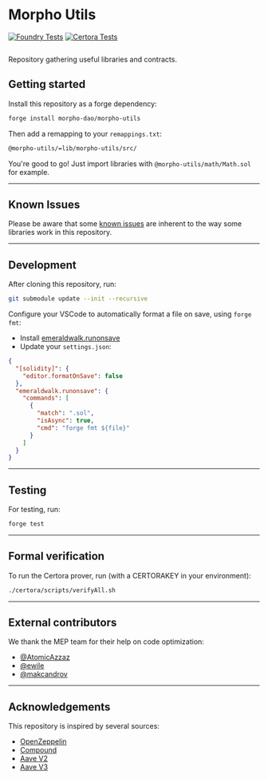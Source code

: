 # Morpho Utils

[![Foundry Tests](https://github.com/morpho-dao/morpho-utils/actions/workflows/foundry-gas-diff.yml/badge.svg)](https://github.com/morpho-dao/morpho-utils/actions/workflows/foundry-gas-diff.yml)
[![Certora Tests](https://github.com/morpho-dao/morpho-utils/actions/workflows/certora.yml/badge.svg)](https://github.com/morpho-dao/morpho-utils/actions/workflows/certora.yml)

<picture>
  <source media="(prefers-color-scheme: dark)" srcset="https://i.imgur.com/uLq5V14.png">
  <img alt="" src="https://i.imgur.com/ZiL1Lr2.png">
</picture>

Repository gathering useful libraries and contracts.

## Getting started

Install this repository as a forge dependency:

```bash
forge install morpho-dao/morpho-utils
```

Then add a remapping to your `remappings.txt`:

```txt
@morpho-utils/=lib/morpho-utils/src/
```

You're good to go! Just import libraries with `@morpho-utils/math/Math.sol` for example.

---

## Known Issues

Please be aware that some [known issues](./ISSUES.md) are inherent to the way some libraries work in this repository.

---

## Development

After cloning this repository, run:

```bash
git submodule update --init --recursive
```

Configure your VSCode to automatically format a file on save, using `forge fmt`:

- Install [emeraldwalk.runonsave](https://marketplace.visualstudio.com/items?itemName=emeraldwalk.RunOnSave)
- Update your `settings.json`:

```json
{
  "[solidity]": {
    "editor.formatOnSave": false
  },
  "emeraldwalk.runonsave": {
    "commands": [
      {
        "match": ".sol",
        "isAsync": true,
        "cmd": "forge fmt ${file}"
      }
    ]
  }
}
```

---

## Testing

For testing, run:

```bash
forge test
```

---

## Formal verification

To run the Certora prover, run (with a CERTORAKEY in your environment):

```bash
./certora/scripts/verifyAll.sh
```

---

## External contributors

We thank the MEP team for their help on code optimization:

- [@AtomicAzzaz](https://github.com/AtomicAzzaz)
- [@ewile](https://github.com/wile)
- [@makcandrov](https://github.com/makcandrov)

---

## Acknowledgements

This repository is inspired by several sources:

- [OpenZeppelin](https://github.com/OpenZeppelin/openzeppelin-contracts)
- [Compound](https://github.com/compound-finance/compound-protocol)
- [Aave V2](https://github.com/aave/protocol-v2)
- [Aave V3](https://github.com/aave/aave-v3-core)
